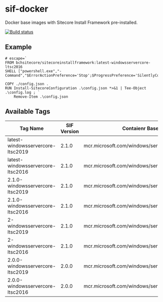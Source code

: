 # sif-docker
Docker base images with Sitecore Install Framework pre-installed.

[![Build status](https://ci.appveyor.com/api/projects/status/hh7np2noye9eo4vd?svg=true)](https://ci.appveyor.com/project/Brad-Christie/sif-docker)

## Example

```
# escape=`
FROM bchsitecore/sitecoreinstallframework:latest-windowsservercore-ltsc2016
SHELL ["powershell.exe","-Command","$ErrorActionPreference='Stop';$ProgressPreference='SilentlyContinue';"]

COPY ./config.json .
RUN Install-SitecoreConfiguration .\config.json *>&1 | Tee-Object .\config.log ; `
    Remove-Item .\config.json
```

## Available Tags

| Tag Name                            | SIF Version | Contaienr Base                                |
|-------------------------------------|-------------|-----------------------------------------------|
| latest-windowsservercore-ltsc2019   | 2.1.0       | mcr.microsoft.com/windows/servercore:ltsc2019 |
| latest-windowsservercore-ltsc2016   | 2.1.0       | mcr.microsoft.com/windows/servercore:ltsc2016 |
| 2.1.0-windowsservercore-ltsc2019    | 2.1.0       | mcr.microsoft.com/windows/servercore:ltsc2019 |
| 2.1.0-windowsservercore-ltsc2016    | 2.1.0       | mcr.microsoft.com/windows/servercore:ltsc2016 |
| 2-windowsservercore-ltsc2019        | 2.1.0       | mcr.microsoft.com/windows/servercore:ltsc2019 |
| 2-windowsservercore-ltsc2016        | 2.1.0       | mcr.microsoft.com/windows/servercore:ltsc2016 |
| 2.0.0-windowsservercore-ltsc2019    | 2.0.0       | mcr.microsoft.com/windows/servercore:ltsc2019 |
| 2.0.0-windowsservercore-ltsc2016    | 2.0.0       | mcr.microsoft.com/windows/servercore:ltsc2016 |